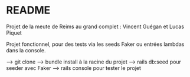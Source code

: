 # README

Projet de la meute de Reims au grand complet :
Vincent Guégan et Lucas Piquet

Projet fonctionnel, pour des tests via les seeds Faker ou entrées lambdas dans la console.

--> git clone 
--> bundle install à la racine du projet 
--> rails db:seed pour seeder avec Faker 
--> rails console pour tester le projet
